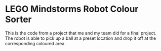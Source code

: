 # LEGO Mindstorms Robot Colour Sorter
This is the code from a project that me and my team did for a final project. The robot is able to pick up a ball at a preset location and drop it off at the corresponding coloured area.
